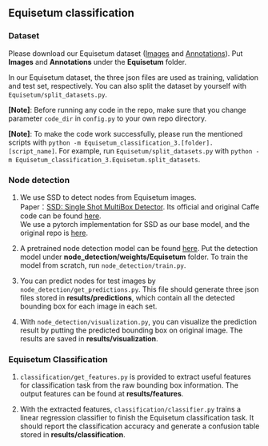 ## Equisetum classification

### Dataset
Please download our Equisetum dataset ([Images](https://drive.google.com/open?id=1S9RtjbLpc9ObNbQV-aYwW-bb0726MfhI) and [Annotations](https://drive.google.com/open?id=1n5dDJeizXn4UtK2M-YSQd8_JoQ8sZDCH)). Put **Images** and **Annotations** under the **Equisetum** folder.

In our Equisetum dataset, the three json files are used as training, validation and test set, respectively. You can also split the dataset by yourself with `Equisetum/split_datasets.py`.

**[Note]**: Before running any code in the repo, make sure that you change parameter `code_dir` in `config.py` to your own repo directory. 
 
**[Note]**: To make the code work successfully, please run the mentioned scripts with `python -m Equisetum_classification_3.[folder].[script_name]`. For example, run `Equisetum/split_datasets.py` with `python -m Equisetum_classification_3.Equisetum.split_datasets`.

### Node detection
1. We use SSD to detect nodes from Equisetum images.  
Paper：[SSD: Single Shot MultiBox Detector](https://arxiv.org/pdf/1512.02325.pdf). Its official and original Caffe code can be found [here](https://github.com/weiliu89/caffe/tree/ssd).   
We use a pytorch implementation for SSD as our base model, and the original repo is [here](https://github.com/amdegroot/ssd.pytorch).

2. A pretrained node detection model can be found [here](https://drive.google.com/file/d/1pzNDBNb4r3Dj2_UVIlTJSsWh-pnyKxQQ/view?usp=sharing). Put the detection model under **node_detection/weights/Equisetum** folder. To train the model from scratch, run `node_detection/train.py`.

3. You can predict nodes for test images by `node_detection/get_predictions.py`. This file should generate three json files stored in **results/predictions**, which contain all the detected bounding box for each image in each set. 

4. With `node_detection/visualization.py`, you can visualize the prediction result by putting the predicted bounding box on original image. The results are saved in **results/visualization**.

### Equisetum Classification
1. `classification/get_features.py` is provided to extract useful features for classification task from the raw bounding box information. The output features can be found at **results/features**.

2. With the extracted features, `classification/classifier.py` trains a linear regression classifier to finish the Equisetum classification task. It should report the classification accuracy and generate a confusion table stored in **results/classification**.


